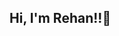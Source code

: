 ## Hi, I'm Rehan!!👋

<!--
**Rezbyy/Rezbyy** is a ✨ _special_ ✨ repository because its `README.md` (this file) appears on your GitHub profile.

Here are some ideas to get you started:

- 🔭 I’m task 4 
- 🌱 I'm currently second-year IT student majoring in Software Development!
- 💬 I’m known for my mix of determination and easygoing nature, always curious and ready to dive into new challenges
- ⚡ I bring enthusiasm and a positive outlook to everything I do, enjoying teamwork and connecting with others along the way.

-->
